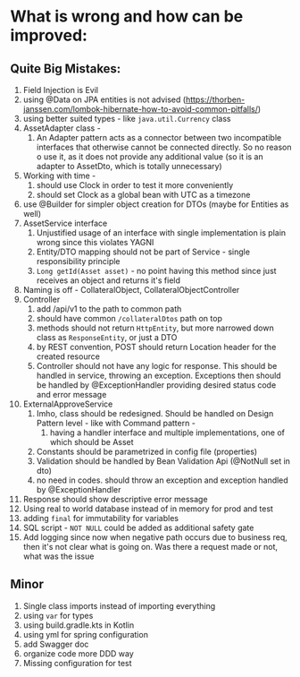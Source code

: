 # What is wrong and how can be improved:
## Quite Big Mistakes:
1. Field Injection is Evil
2. using @Data on JPA entities is not advised (https://thorben-janssen.com/lombok-hibernate-how-to-avoid-common-pitfalls/)
3. using better suited types - like `java.util.Currency` class
4. AssetAdapter class - 
   1. An Adapter pattern acts as a connector between two incompatible interfaces that otherwise cannot be connected directly. 
   So no reason o use it, as it does not provide any additional value (so it is an adapter to AssetDto, which is totally unnecessary)
5. Working with time - 
   1. should use Clock in order to test it more conveniently
   2. should set Clock as a global bean with UTC as a timezone
6. use @Builder for simpler object creation for DTOs (maybe for Entities as well)
7. AssetService interface
   1. Unjustified usage of an interface with single implementation is plain wrong since this violates YAGNI
   2. Entity/DTO mapping should not be part of Service - single responsibility principle
   3. `Long getId(Asset asset)` - no point having this method since just receives an object and returns it's field
8. Naming is off - CollateralObject, CollateralObjectController
9. Controller
   1. add /api/v1 to the path to common path
   2. should have common `/collateralDtos` path on top
   3. methods should not return `HttpEntity`, but more narrowed down class as `ResponseEntity`, or just a DTO 
   4. by REST convention, POST should return Location header for the created resource 
   5. Controller should not have any logic for response. This should be handled in service, throwing an exception. 
   Exceptions then should be handled by @ExceptionHandler providing desired status code and error message
10. ExternalApproveService
    1. Imho, class should be redesigned. Should be handled on Design Pattern level - like with Command pattern - 
       1. having a handler interface and multiple implementations, one of which should be Asset
    2. Constants should be parametrized in config file (properties)
    3. Validation should be handled by Bean Validation Api (@NotNull set in dto)
    4. no need in codes. should throw an exception and exception handled by @ExceptionHandler
11. Response should show descriptive error message
12. Using real to world database instead of in memory for prod and test 
13. adding `final` for immutability for variables
14. SQL script - `NOT NULL` could be added as additional safety gate
15. Add logging since now when negative path occurs due to business req, then it's not clear what is going on. 
Was there a request made or not, what was the issue


## Minor
1. Single class imports instead of importing everything
2. using `var` for types
4. using build.gradle.kts in Kotlin 
5. using yml for spring configuration 
6. add Swagger doc
7. organize code more DDD way 
8. Missing configuration for test

